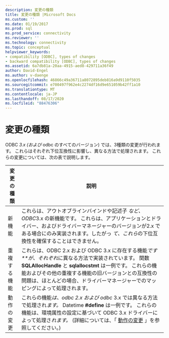 ```yaml
---
description: 変更の種類
title: 変更の種類 |Microsoft Docs
ms.custom: ''
ms.date: 01/19/2017
ms.prod: sql
ms.prod_service: connectivity
ms.reviewer: ''
ms.technology: connectivity
ms.topic: conceptual
helpviewer_keywords:
- compatibility [ODBC], types of changes
- backward compatibility [ODBC], types of changes
ms.assetid: 6a7db81a-20aa-4915-aed8-429711a36f49
author: David-Engel
ms.author: v-daenge
ms.openlocfilehash: 46866c49a36711a8072895deb816a9d9110f5035
ms.sourcegitcommit: e700497f962e4c2274df16d9e651059b42ff1a10
ms.translationtype: MT
ms.contentlocale: ja-JP
ms.lasthandoff: 08/17/2020
ms.locfileid: "88476306"
---
```

# <a name="types-of-changes"></a>変更の種類
ODBC *3.x (および* odbc のすべてのバージョン) では、3種類の変更が行われます。 これらはそれぞれ下位互換性に影響し、異なる方法で処理されます。 これらの変更については、次の表で説明します。  
  
|変更の種類|説明|  
|--------------------|-----------------|  
|新機能|これらは、アウトオブラインバインドや記述子 *など、ODBC*3.x の新機能です。 これらは、アプリケーションとドライバー、およびドライバーマネージャーのバージョンが2.x である場合にのみ実装されます。したがっ *て、これら*の下位互換性を確保することはできません。|  
|重複する機能|これらは、ODBC 2.x および ODBC 3.x に存在する機能*です**が、それぞれ*に異なる方法で実装されています。 関数 **SQLAllocHandle** と **sqlallocstmt** は一例です。 これらの機能およびその他の重複する機能の旧バージョンとの互換性の問題は、ほとんどの場合、ドライバーマネージャーでのマッピングによって処理されます。|  
|動作の変更|これらの機能*は、odbc 2.x および odbc* 3.x では異なる方法で処理され*ます。* Datetime **#define** は一例です。 これらの機能は、環境属性の設定に基づいて ODBC 3.x ドライバーによって処理さ*れます。* (詳細については、「 [動作の変更](../../../odbc/reference/develop-app/behavioral-changes.md) 」を参照してください。)|
